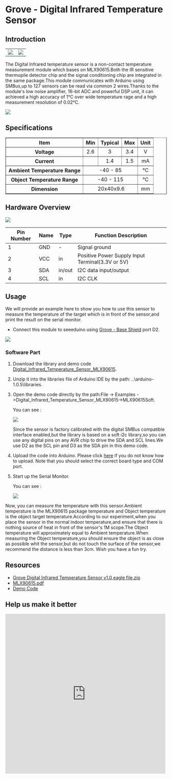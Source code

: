 <!-- 
+++
title       = "Grove - Digital Infrared Temperature Sensor"
+++
 -->

# Grove - Digital Infrared Temperature Sensor

Introduction
------------

<table>
    <tr>
        <td><img src="assets/Grove-Digital_Infrared_Temperature_Sensor/img/Grove－Digital_Infrared_Temperature_Sensor_1.jpg"></td>
        <td><img src="assets/Grove-Digital_Infrared_Temperature_Sensor/img/Grove－Digital_Infrared_Temperature_Sensor_2.jpg"></td>
    </tr>
</table>

The Digital Infrared temperature sensor is a non-contact temperature measurement module which bases on MLX90615.Both the IR sensitive thermopile detector chip and the signal conditioning chip are integrated in the same package.This module communicates with Arduino using SMBus,up to 127 sensors can be read via common 2 wires.Thanks to the module's low noise amplifier, 16-bit ADC and powerful DSP unit, it can achieved a high accuracy of 1℃ over wide temperature rage and a high measurement resolution of 0.02℃.

[![](assets/common/Get_One_Now_Banner.png)](http://www.seeedstudio.com/Grove-Digital-Infrared-Temperature-Sensor-p-2385.html)

Specifications
-------------

<table border="1" cellspacing="0" width="50%">
<tr>
<th>
Item
</th>
<th>
Min
</th>
<th>
Typical
</th>
<th>
Max
</th>
<th>
Unit
</th>
</tr>
<tr align="center">
<th scope="row">
Voltage
</th>
<td>
2.6
</td>
<td>
3
</td>
<td>
3.4
</td>
<td>
V
</td>
</tr>
<tr align="center">
<th scope="row">
Current
</th>
<td>
</td>
<td>
1.4
</td>
<td>
1.5
</td>
<td>
mA
</td>
</tr>
<tr align="center">
<th scope="row">
Ambient Temperature Range
</th>
<td colspan="3">
-40 - 85
</td>
<td>
℃
</td>
</tr>
<tr align="center">
<th scope="row">
Object Temperature Range
</th>
<td colspan="3">
-40 - 115
</td>
<td>
℃
</td>
</tr>
<tr align="center">
<th scope="row">
Dimension
</th>
<td colspan="3">
 20x40x9.6
</td>
<td>
mm
</td>
</tr>
</table>

Hardware Overview
------------------

![](assets/Grove-Digital_Infrared_Temperature_Sensor/img/Grove－Digital_Infrared_Temperature_Sensor_4.jpg)

| Pin Number | Name | Type   | Function Description                             |
|------------|------|--------|--------------------------------------------------|
| 1          | GND  | -      | Signal ground                                    |
| 2          | VCC  | in     | Positive Power Supply Input Terminal(3.3V or 5V) |
| 3          | SDA  | in/out | I2C data input/output                            |
| 4          | SCL  | in     | I2C CLK                                          |

Usage
-----

We will provide an example here to show you how to use this sensor to measure the temperature of the target which is in front of the sensor,and print the result on the serial monitor.

-   Connect this module to seeeduino using [Grove - Base Shield](/Grove-Base_Shield "Grove - Base Shield") port D2.

![](assets/Grove-Digital_Infrared_Temperature_Sensor/img/Digital_Infrared_Temperature_Sensor4.JPG)

### Software Part

1. Download the library and demo code [Digital_Infrared_Temperature_Sensor_MLX90615](https://github.com/Seeed-Studio/Digital_Infrared_Temperature_Sensor_MLX90615).
2. Unzip it into the libraries file of Arduino IDE by the path: ..\\arduino-1.0.5\\libraries.
3. Open the demo code directly by the path:File -&gt; Examples ->Digital_Infrared_Temperature_Sensor_MLX90615->MLX90615Soft.

    You can see :

    ![](assets/Grove-Digital_Infrared_Temperature_Sensor/img/MLX90615_demo_code.jpg)

    Since the sensor is factory calibrated with the digital SMBus compatible interface enabled,but the library is based on a soft i2c library,so you can use any digital pins on any AVR chip to drive the SDA and SCL lines.We use D2 as the SCL pin and D3 as the SDA pin in this demo code.

4. Upload the code into Arduino. Please click [here](/Upload_Code "Upload Code") if you do not know how to upload. Note that you should select the correct board type and COM port.
5. Start up the Serial Monitor.

    You can see :

    ![](assets/Grove-Digital_Infrared_Temperature_Sensor/img/Digital_Infrared_Temperature_Sensor_Serial_Monitor.jpg)

Now, you can measure the temperature with this sensor.Ambient temperature is the MLX90615 package temperature and Object temperature is the object target temperature.According to our experiment,when you place the sensor in the normal indoor temperature,and ensure that there is nothing source of heat in front of the sensor's 1M scope.The Object temperature will approximately equal to Ambient temperature.When measuring the Object temperature,you should ensure the object is as close as possible whit the sensor,but do not touch the surface of the sensor,we recommend the distance is less than 3cm. Wish you have a fun try.

Resources
--------

- [Grove Digital Infrared Temperature Sensor v1.0 eagle file.zip](assets/Grove-Digital_Infrared_Temperature_Sensor/res/Grove_Digital_Infrared_Temperature_Sensor_v1.0_eagle_file.zip "File:Grove Digital Infrared Temperature Sensor v1.0 eagle file.zip")
- [MLX90615.pdf](assets/Grove-Digital_Infrared_Temperature_Sensor/res/MLX90615.pdf "File:MLX90615.pdf")
- [Demo Code](https://github.com/Seeed-Studio/Digital_Infrared_Temperature_Sensor_MLX90615)

Help us make it better
-------------------------

<iframe frameborder="0" height="500" src="https://www.surveymonkey.com/r/2GJ2X9L" width="500"></iframe>


<!-- 
+++
oldwikiurl       = "http://www.seeedstudio.com/wiki/Grove_-_Digital_Infrared_Temperature_Sensor"
+++
 -->

<!-- This Markdown file was created from http://www.seeedstudio.com/wiki/Grove_-_Digital_Infrared_Temperature_Sensor -->
